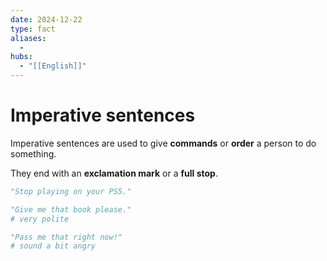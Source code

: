 ```yaml
---
date: 2024-12-22
type: fact
aliases:
  -
hubs:
  - "[[English]]"
---
```


# Imperative sentences

Imperative sentences are used to give **commands** or **order** a person to do something.

They end with an **exclamation mark** or a **full stop**.

```py
"Stop playing on your PS5."

"Give me that book please."
# very polite

"Pass me that right now!"
# sound a bit angry

```
